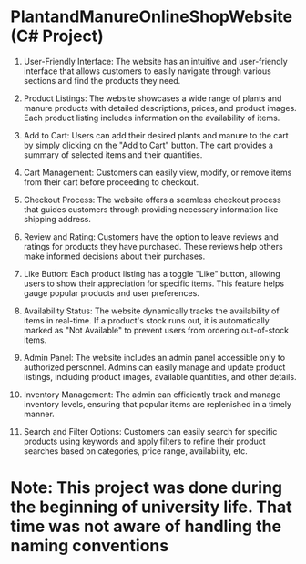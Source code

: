 # PlantandManureOnlineShopWebsite (C# Project)

1. User-Friendly Interface: The website has an intuitive and user-friendly interface that allows customers to easily navigate through various sections and find the products they need.

2. Product Listings: The website showcases a wide range of plants and manure products with detailed descriptions, prices, and product images. Each product listing includes information on the availability of items.

3. Add to Cart: Users can add their desired plants and manure to the cart by simply clicking on the "Add to Cart" button. The cart provides a summary of selected items and their quantities.

4. Cart Management: Customers can easily view, modify, or remove items from their cart before proceeding to checkout.

5. Checkout Process: The website offers a seamless checkout process that guides customers through providing necessary information like shipping address.

6. Review and Rating: Customers have the option to leave reviews and ratings for products they have purchased. These reviews help others make informed decisions about their purchases.

7. Like Button: Each product listing has a toggle "Like" button, allowing users to show their appreciation for specific items. This feature helps gauge popular products and user preferences.

8. Availability Status: The website dynamically tracks the availability of items in real-time. If a product's stock runs out, it is automatically marked as "Not Available" to prevent users from ordering out-of-stock items.

9. Admin Panel: The website includes an admin panel accessible only to authorized personnel. Admins can easily manage and update product listings, including product images, available quantities, and other details.

10. Inventory Management: The admin can efficiently track and manage inventory levels, ensuring that popular items are replenished in a timely manner.

11. Search and Filter Options: Customers can easily search for specific products using keywords and apply filters to refine their product searches based on categories, price range, availability, etc.

# Note: This project was done during the beginning of university life. That time was not aware of handling the naming conventions
